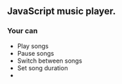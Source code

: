 ## JavaScript music player.

### Your can
- Play songs
- Pause songs
- Switch between songs
- Set song duration
- 
